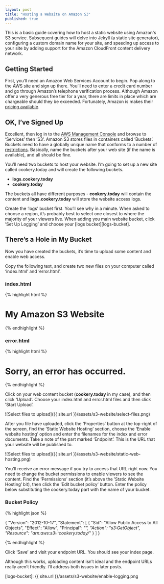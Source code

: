```yaml
---
layout: post
title: "Hosting a Website on Amazon S3"
published: true
---
```

This is a basic guide covering how to host a static website using Amazon's S3 service. Subsequent guides will delve into Jekyll (a static site generator), configuring a custom domain name for your site, and speeding up access to your site by adding support for the Amazon CloudFront content delivery network.

## Getting Started

First, you’ll need an Amazon Web Services Account to begin. Pop along to the [AWS site][aws] and sign up there. You’ll need to enter a credit card number and go through Amazon’s telephone verification process. Although Amazon offer a very generous free tier for a year, there are limits in place which are chargeable should they be exceeded. Fortunately, Amazon is makes their [pricing available][s3-pricing]. 

## OK, I’ve Signed Up

Excellent, then log in to the [AWS Management Console][management-console] and browse to ‘Services’ then ’S3’. Amazon S3 stores files in containers called ‘Buckets’. Buckets need to have a globally unique name that conforms to a number of [restrictions][bucket-restrictions]. Basically, name the buckets after your web site (if the name is available), and all should be fine.

You’ll need two buckets to host your website. I’m going to set up a new site called cookery.today and will create the following buckets.

* __logs.cookery.today__
* __cookery.today__

The buckets all have different purposes - __cookery.today__ will contain the content and __logs.cookery.today__ will store the website access logs.

Create the ‘logs’ bucket first. You’ll see why in a minute. When asked to choose a region, it’s probably best to select one closest to where the majority of your viewers live. When adding you main website bucket, click ’Set Up Logging’ and choose your [logs bucket][logs-bucket].

## There’s a Hole in My Bucket

Now you have created the buckets, it’s time to upload some content and enable web access.

Copy the following text, and create two new files on your computer called ‘index.html’ and ‘error.html’.

### index.html

{% highlight html %}
<html>
  <head>
    <title>My Amazon S3 Website</title>
  </head>
  <body>
    <h1>My Amazon S3 Website</h1>
  </body>
</html>
{% endhighlight %}

### error.html

{% highlight html %}
<html>
  <head>
    <title>Error!</title>
  </head>
  <body>
    <h1>Sorry, an error has occurred.</h1>
  </body>
</html>
{% endhighlight %}

Click on your web content bucket (**cookery.today** in my case), and then click ‘Upload’. Choose your index.html and error.html files and then click ’Start Upload’.

![Select files to upload]({{ site.url }}/assets/s3-website/select-files.png)

After you file have uploaded, click the ‘Properties’ button at the top-right of the screen, find the ’Static Website Hosting’ section, choose the ‘Enable website hosting’ option and enter the filenames for the index and error documents. Take a note of the part marked ‘Endpoint’. This is the URL that your website will be published to.

![Select files to upload]({{ site.url }}/assets/s3-website/static-web-hosting.png)

You’ll receive an error message if you try to access that URL right now. You need to change the bucket permissions to enable viewers to see the content. Find the ‘Permissions’ section (it’s above the ’Static Website Hosting’ bit), then click the ‘Edit bucket policy’ button. Enter the policy below substituting the cookery.today part with the name of your bucket.

### Bucket Policy

{% highlight json %}

{
	"Version": "2012-10-17",
	"Statement": [
		{
			"Sid": "Allow Public Access to All Objects",
			"Effect": "Allow",
			"Principal": "*",
			"Action": "s3:GetObject",
			"Resource": "arn:aws:s3:::cookery.today/*"
		}
	]
}

{% endhighlight %}

Click ‘Save’ and visit your endpoint URL. You should see your index page. 

Although this works, uploading content isn’t ideal and the endpoint URLs really aren’t friendly. I’ll address both issues in later posts.

[aws]: https://aws.amazon.com
[s3-pricing]: https://aws.amazon.com/s3/pricing/ 
[management-console]: http://console.aws.amazon.com
[bucket-restrictions]: http://docs.aws.amazon.com/AmazonS3/latest/dev/BucketRestrictions.html
[logs-bucket]: {{ site.url }}/assets/s3-website/enable-logging.png
